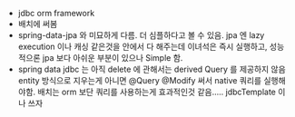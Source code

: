 - jdbc orm framework
- 배치에 써봄
- spring-data-jpa 와 미묘하게 다름. 더 심플하다고 볼 수 있음. jpa 엔 lazy execution 이나 캐싱 같은것을 안에서 다 해주는데 이녀석은 즉시 실행하고, 성능적으론 jpa 보다 아쉬운 부분이 있으나 Simple 함.
- spring data jdbc 는 아직 delete 에 관해서는 derived Query 를 제공하지 않음
entity 방식으로 지우는게 아니면 @Query @Modify 써서 native 쿼리를 실행해야함.
배치는 orm 보단 쿼리를 사용하는게 효과적인것 같음..... jdbcTemplate 이나 쓰자
